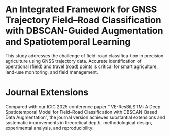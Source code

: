 # An Integrated Framework for GNSS Trajectory Field–Road Classification with DBSCAN-Guided Augmentation and Spatiotemporal Learning
This study addresses the challenge of field–road classifica-tion in precision agriculture using GNSS trajectory data. Accurate identification of operational (field) and travel (road) points is critical for smart agriculture, land-use monitoring, and field management.
#  Journal Extensions
Compared with our ICIC 2025 conference paper “ VE-ResBiLSTM: A Deep Spatiotemporal Model for Field–Road Classification with DBSCAN-Based Data Augmentation”, the journal version achieves substantial extensions and systematic improvements in theoretical depth, methodological design, experimental analysis, and reproducibility:
